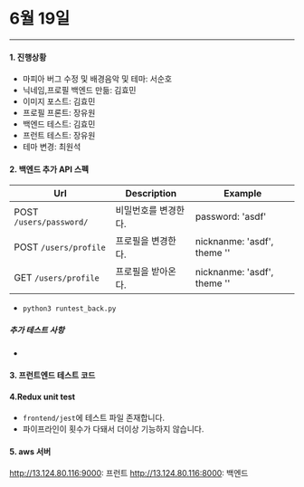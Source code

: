 # 6월 19일
---
#### 1. 진행상황
* 마피아 버그 수정 및 배경음악 및 테마: 서순호
* 닉네임,프로필 백엔드 만듦: 김효민
* 이미지 포스트: 김효민
* 프로필 프론트: 장유원
* 백엔드 테스트: 김효민
* 프런트 테스트: 장유원
* 테마 변경: 최원석

#### 2. 백엔드 추가 API 스펙
| Url | Description | Example
| --- | --- | --- |
| POST `/users/password/` | 비밀번호를 변경한다.| password: 'asdf'
| POST `/users/profile` | 프로필을 변경한다.|  nicknanme: 'asdf', theme ''
| GET `/users/profile` | 프로필을 받아온다. |  nicknanme: 'asdf', theme ''

* `python3 runtest_back.py`

##### 추가 테스트 사항

* 

#### 3. 프런트엔드 테스트 코드

#### 4.Redux unit test
* `frontend/jest`에 테스트 파일 존재합니다.
* 파이프라인이 횟수가 다돼서 더이상 기능하지 않습니다.

#### 5. aws 서버
http://13.124.80.116:9000: 프런트
http://13.124.80.116:8000: 백엔드
